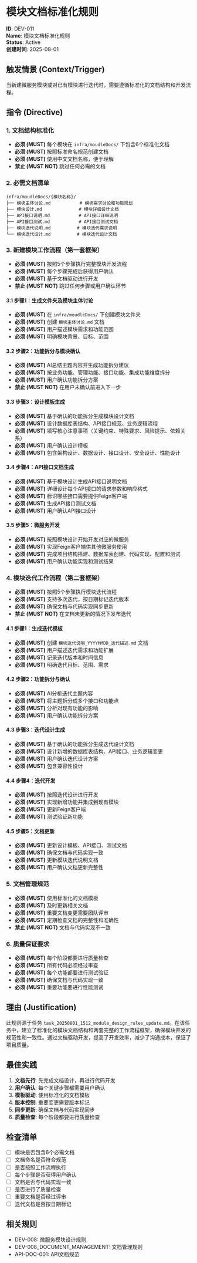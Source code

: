 # 模块文档标准化规则

**ID**: DEV-011  
**Name**: 模块文档标准化规则  
**Status**: Active  
**创建时间**: 2025-08-01  

## 触发情景 (Context/Trigger)
当新建微服务模块或对已有模块进行迭代时，需要遵循标准化的文档结构和开发流程。

## 指令 (Directive)

### 1. 文档结构标准化
- **必须 (MUST)** 每个模块在 `infra/moudleDocs/` 下包含6个标准化文档
- **必须 (MUST)** 按照标准命名规范创建文档
- **必须 (MUST)** 使用中文文档名称，便于理解
- **禁止 (MUST NOT)** 跳过任何必需的文档

### 2. 必需文档清单
```
infra/moudleDocs/{模块名称}/
├── 模块主体讨论.md           # 模块需求讨论和功能规划
├── 模块设计.md              # 模块详细设计文档
├── API接口说明.md           # API接口详细说明
├── API接口测试.md           # API接口测试文档
├── 模块迭代说明.md          # 模块迭代需求说明
└── 模块迭代设计.md          # 模块迭代设计文档
```

### 3. 新建模块工作流程（第一套框架）
- **必须 (MUST)** 按照5个步骤执行完整模块开发流程
- **必须 (MUST)** 每个步骤完成后获得用户确认
- **必须 (MUST)** 基于文档驱动进行开发
- **禁止 (MUST NOT)** 跳过任何步骤或用户确认环节

#### 3.1 步骤1：生成文件夹及模块主体讨论
- **必须 (MUST)** 在 `infra/moudleDocs/` 下创建模块文件夹
- **必须 (MUST)** 创建 `模块主体讨论.md` 文档
- **必须 (MUST)** 用户描述模块需求和功能范围
- **必须 (MUST)** 明确模块背景、目标、范围

#### 3.2 步骤2：功能拆分与模块确认
- **必须 (MUST)** AI总结主题内容并生成功能拆分建议
- **必须 (MUST)** 按业务功能、管理功能、接口功能、集成功能维度拆分
- **必须 (MUST)** 用户确认功能拆分方案
- **禁止 (MUST NOT)** 在用户未确认前进入下一步

#### 3.3 步骤3：设计模板生成
- **必须 (MUST)** 基于确认的功能拆分生成模块设计文档
- **必须 (MUST)** 设计数据库表结构、API接口规范、业务逻辑流程
- **必须 (MUST)** 填写核心注意事项（关键约束、特殊要求、风险提示、依赖关系）
- **必须 (MUST)** 用户确认设计模板
- **必须 (MUST)** 包含架构设计、数据设计、接口设计、安全设计、性能设计

#### 3.4 步骤4：API接口文档生成
- **必须 (MUST)** 基于模块设计生成API接口说明文档
- **必须 (MUST)** 详细设计每个API接口的请求参数和响应格式
- **必须 (MUST)** 标识哪些接口需要提供Feign客户端
- **必须 (MUST)** 生成API接口测试文档
- **必须 (MUST)** 用户确认API接口设计

#### 3.5 步骤5：微服务开发
- **必须 (MUST)** 按照模块设计开始开发对应的微服务
- **必须 (MUST)** 实现Feign客户端供其他微服务使用
- **必须 (MUST)** 完成项目结构搭建、数据库表创建、代码实现、配置和测试
- **必须 (MUST)** 用户确认功能实现和测试结果

### 4. 模块迭代工作流程（第二套框架）
- **必须 (MUST)** 按照5个步骤执行模块迭代流程
- **必须 (MUST)** 支持多次迭代，按日期标记迭代版本
- **必须 (MUST)** 确保文档与代码实现同步更新
- **禁止 (MUST NOT)** 在文档未更新的情况下发布迭代

#### 4.1 步骤1：生成迭代模板
- **必须 (MUST)** 创建 `模块迭代说明_YYYYMMDD_迭代描述.md` 文档
- **必须 (MUST)** 用户描述迭代需求和功能扩展
- **必须 (MUST)** 记录迭代版本和时间信息
- **必须 (MUST)** 明确迭代目标、范围、需求

#### 4.2 步骤2：功能拆分与确认
- **必须 (MUST)** AI分析迭代主题内容
- **必须 (MUST)** 将主题拆分成多个接口和功能点
- **必须 (MUST)** 分析对现有功能的影响
- **必须 (MUST)** 用户确认功能拆分方案

#### 4.3 步骤3：迭代设计生成
- **必须 (MUST)** 基于确认的功能拆分生成迭代设计文档
- **必须 (MUST)** 设计新增的数据库表结构、API接口、业务逻辑变更
- **必须 (MUST)** 用户确认迭代设计方案
- **必须 (MUST)** 包含兼容性设计

#### 4.4 步骤4：迭代开发
- **必须 (MUST)** 按照迭代设计进行开发
- **必须 (MUST)** 实现新增功能并集成到现有模块
- **必须 (MUST)** 更新Feign客户端
- **必须 (MUST)** 测试验证新功能

#### 4.5 步骤5：文档更新
- **必须 (MUST)** 更新设计模板、API接口、测试文档
- **必须 (MUST)** 确保文档与代码实现一致
- **必须 (MUST)** 更新模块迭代说明文档
- **必须 (MUST)** 用户确认文档更新完整性

### 5. 文档管理规范
- **必须 (MUST)** 使用标准化的文档模板
- **必须 (MUST)** 及时更新相关文档
- **必须 (MUST)** 重要文档变更需要团队评审
- **必须 (MUST)** 定期检查文档的完整性和准确性
- **禁止 (MUST NOT)** 文档与代码实现不一致

### 6. 质量保证要求
- **必须 (MUST)** 每个阶段都要进行质量检查
- **必须 (MUST)** 所有代码必须经过审查
- **必须 (MUST)** 每个功能都要进行测试验证
- **必须 (MUST)** 确保文档与代码实现一致
- **必须 (MUST)** 重要功能要进行性能测试

## 理由 (Justification)
此规则源于任务 `task_20250801_1512_module_design_rules_update.md`。在该任务中，建立了标准化的模块文档结构和两套完整的工作流程框架，确保模块开发的规范性和一致性。通过文档驱动开发，提高了开发效率，减少了沟通成本，保证了项目质量。

## 最佳实践
1. **文档先行**: 先完成文档设计，再进行代码开发
2. **用户确认**: 每个关键步骤都需要用户确认
3. **模板驱动**: 使用标准化的文档模板
4. **版本控制**: 重要变更需要版本标记
5. **同步更新**: 确保文档与代码实现同步
6. **质量检查**: 每个阶段都要进行质量检查

## 检查清单
- [ ] 模块是否包含6个必需文档
- [ ] 文档命名是否符合规范
- [ ] 是否按照工作流程执行
- [ ] 每个步骤是否获得用户确认
- [ ] 文档是否与代码实现一致
- [ ] 是否进行了质量检查
- [ ] 重要文档是否经过评审
- [ ] 迭代文档是否按日期标记

## 相关规则
- DEV-008: 微服务模块设计规则
- DEV-008_DOCUMENT_MANAGEMENT: 文档管理规则
- API-DOC-001: API文档规范 